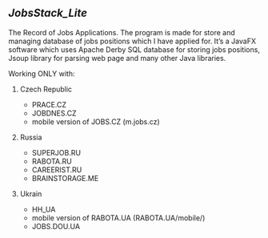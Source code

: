 ## *JobsStack_Lite*
The Record of Jobs Applications.
The program is made for store and managing database of jobs positions which I have applied for.
It’s a JavaFX software which uses Apache Derby SQL database for storing jobs positions,
Jsoup library for parsing web page and many other Java libraries.

Working ONLY with:
  1. Czech Republic
      * PRACE.CZ
      * JOBDNES.CZ
      * mobile version of JOBS.CZ (m.jobs.cz)

  2. Russia
      * SUPERJOB.RU
      * RABOTA.RU
      * CAREERIST.RU
      * BRAINSTORAGE.ME

  23. Ukrain
      * HH_UA
      * mobile version of RABOTA.UA (RABOTA.UA/mobile/)
      * JOBS.DOU.UA

